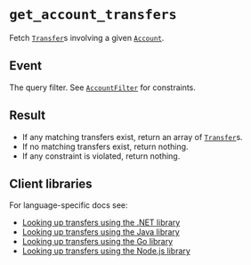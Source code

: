 # `get_account_transfers`

Fetch [`Transfer`](../transfers.md)s involving a given [`Account`](../accounts.md).

## Event

The query filter. See [`AccountFilter`](../account_filter.md) for constraints.

## Result

- If any matching transfers exist, return an array of [`Transfer`](../transfers.md)s.  
- If no matching transfers exist, return nothing.  
- If any constraint is violated, return nothing. 

## Client libraries

For language-specific docs see:

* [Looking up transfers using the .NET library](/src/clients/dotnet/README.md#get-account-transfers)
* [Looking up transfers using the Java library](/src/clients/java/README.md#get-account-transfers)
* [Looking up transfers using the Go library](/src/clients/go/README.md#get-account-transfers)
* [Looking up transfers using the Node.js library](/src/clients/node/README.md#get-account-transfers)
